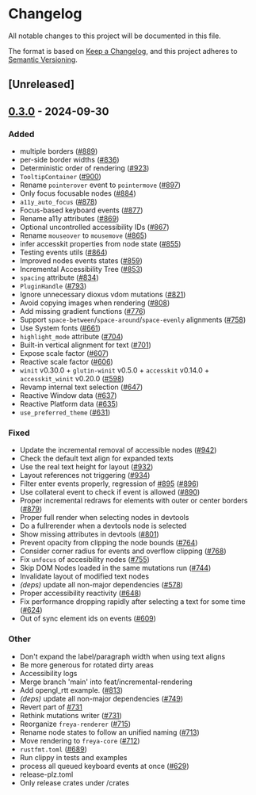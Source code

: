 # Changelog

All notable changes to this project will be documented in this file.

The format is based on [Keep a Changelog](https://keepachangelog.com/en/1.0.0/),
and this project adheres to [Semantic Versioning](https://semver.org/spec/v2.0.0.html).

## [Unreleased]

## [0.3.0](https://github.com/zuiyu1998/freya/compare/freya-core-v0.2.1...freya-core-v0.3.0) - 2024-09-30

### Added

- multiple borders ([#889](https://github.com/zuiyu1998/freya/pull/889))
- per-side border widths ([#836](https://github.com/zuiyu1998/freya/pull/836))
- Deterministic order of rendering ([#923](https://github.com/zuiyu1998/freya/pull/923))
- `TooltipContainer` ([#900](https://github.com/zuiyu1998/freya/pull/900))
- Rename `pointerover` event to `pointermove` ([#897](https://github.com/zuiyu1998/freya/pull/897))
- Only focus focusable nodes ([#884](https://github.com/zuiyu1998/freya/pull/884))
- `a11y_auto_focus` ([#878](https://github.com/zuiyu1998/freya/pull/878))
- Focus-based keyboard events ([#877](https://github.com/zuiyu1998/freya/pull/877))
- Rename a11y attributes ([#869](https://github.com/zuiyu1998/freya/pull/869))
- Optional uncontrolled accessibility IDs ([#867](https://github.com/zuiyu1998/freya/pull/867))
- Rename `mouseover` to `mousemove` ([#865](https://github.com/zuiyu1998/freya/pull/865))
- infer accesskit properties from node state ([#855](https://github.com/zuiyu1998/freya/pull/855))
- Testing events utils ([#864](https://github.com/zuiyu1998/freya/pull/864))
- Improved nodes events states ([#859](https://github.com/zuiyu1998/freya/pull/859))
- Incremental Accessibility Tree ([#853](https://github.com/zuiyu1998/freya/pull/853))
- `spacing` attribute ([#834](https://github.com/zuiyu1998/freya/pull/834))
- `PluginHandle` ([#793](https://github.com/zuiyu1998/freya/pull/793))
- Ignore unnecessary dioxus vdom mutations ([#821](https://github.com/zuiyu1998/freya/pull/821))
- Avoid copying images when rendering ([#808](https://github.com/zuiyu1998/freya/pull/808))
- Add missing gradient functions ([#776](https://github.com/zuiyu1998/freya/pull/776))
- Support `space-between`/`space-around`/`space-evenly` alignments ([#758](https://github.com/zuiyu1998/freya/pull/758))
- Use System fonts ([#661](https://github.com/zuiyu1998/freya/pull/661))
- `highlight_mode` attribute ([#704](https://github.com/zuiyu1998/freya/pull/704))
- Built-in vertical alignment for text ([#701](https://github.com/zuiyu1998/freya/pull/701))
- Expose scale factor ([#607](https://github.com/zuiyu1998/freya/pull/607))
- Reactive scale factor ([#606](https://github.com/zuiyu1998/freya/pull/606))
- `winit` v0.30.0 + `glutin-winit` v0.5.0 + `accesskit` v0.14.0 + `accesskit_winit` v0.20.0  ([#598](https://github.com/zuiyu1998/freya/pull/598))
- Revamp internal text selection ([#647](https://github.com/zuiyu1998/freya/pull/647))
- Reactive Window data ([#637](https://github.com/zuiyu1998/freya/pull/637))
- Reactive Platform data ([#635](https://github.com/zuiyu1998/freya/pull/635))
- `use_preferred_theme` ([#631](https://github.com/zuiyu1998/freya/pull/631))

### Fixed

- Update the incremental removal of accessible nodes ([#942](https://github.com/zuiyu1998/freya/pull/942))
- Check the default text align for expanded texts
- Use the real text height for layout ([#932](https://github.com/zuiyu1998/freya/pull/932))
- Layout references not triggering ([#934](https://github.com/zuiyu1998/freya/pull/934))
- Filter enter events properly, regression of [#895](https://github.com/zuiyu1998/freya/pull/895) ([#896](https://github.com/zuiyu1998/freya/pull/896))
- Use collateral event to check if event is allowed ([#890](https://github.com/zuiyu1998/freya/pull/890))
- Proper incremental redraws for elements with outer or center borders ([#879](https://github.com/zuiyu1998/freya/pull/879))
- Proper full render when selecting nodes in devtools
- Do a fullrerender when a devtools node is selected
- Show missing attributes in devtools ([#801](https://github.com/zuiyu1998/freya/pull/801))
- Prevent opacity from clipping the node bounds ([#764](https://github.com/zuiyu1998/freya/pull/764))
- Consider corner radius for events and overflow clipping ([#768](https://github.com/zuiyu1998/freya/pull/768))
- Fix `unfocus` of accesibility nodes ([#755](https://github.com/zuiyu1998/freya/pull/755))
- Skip DOM Nodes loaded in the same mutations run ([#744](https://github.com/zuiyu1998/freya/pull/744))
- Invalidate layout of modified text nodes
- *(deps)* update all non-major dependencies ([#578](https://github.com/zuiyu1998/freya/pull/578))
- Proper accessibility reactivity ([#648](https://github.com/zuiyu1998/freya/pull/648))
- Fix performance dropping rapidly after selecting a text for some time ([#624](https://github.com/zuiyu1998/freya/pull/624))
- Out of sync element ids on events ([#609](https://github.com/zuiyu1998/freya/pull/609))

### Other

- Don't expand the label/paragraph width when using text aligns
- Be more generous for rotated dirty areas
- Accessibility logs
- Merge branch 'main' into feat/incremental-rendering
- Add opengl_rtt example. ([#813](https://github.com/zuiyu1998/freya/pull/813))
- *(deps)* update all non-major dependencies ([#749](https://github.com/zuiyu1998/freya/pull/749))
- Revert part of [#731](https://github.com/zuiyu1998/freya/pull/731)
- Rethink mutations writer ([#731](https://github.com/zuiyu1998/freya/pull/731))
- Reorganize `freya-renderer` ([#715](https://github.com/zuiyu1998/freya/pull/715))
- Rename node states to follow an unified naming ([#713](https://github.com/zuiyu1998/freya/pull/713))
- Move rendering to `freya-core` ([#712](https://github.com/zuiyu1998/freya/pull/712))
- `rustfmt.toml` ([#689](https://github.com/zuiyu1998/freya/pull/689))
- Run clippy in tests and examples
- process all queued keyboard events at once ([#629](https://github.com/zuiyu1998/freya/pull/629))
- release-plz.toml
- Only release crates under /crates

